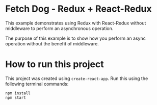 # Fetch Dog - Redux + React-Redux

This example demonstrates using Redux with React-Redux without middleware to perform an asynchronous operation.

The purpose of this example is to show how you perform an async operation without the benefit of middleware.

# How to run this project
This project was created using `create-react-app`.  Run this using the following terminal commands:
```
npm install
npm start
```

